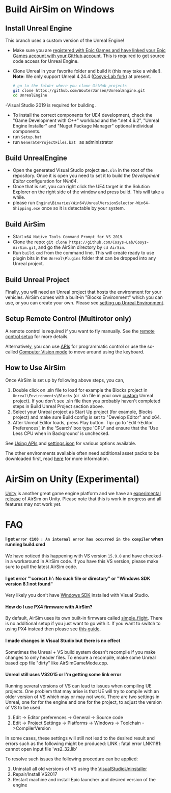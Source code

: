 # Build AirSim on Windows

## Install Unreal Engine
This branch uses a custom version of the Unreal Engine!
- Make sure you are [registered with Epic Games and have linked your Epic Games account with your GitHub account](https://www.unrealengine.com/en-US/ue-on-github). This is required to get source code access for Unreal Engine.

- Clone Unreal in your favorite folder and build it (this may take a while!). **Note**: We only support Unreal 4.24.4 ([Cosys-Lab fork](https://github.com/WouterJansen/UnrealEngine.git)) at present.
   ```bash
   # go to the folder where you clone GitHub projects
   git clone https://github.com/WouterJansen/UnrealEngine.git
   cd UnrealEngine
   ```
 -Visual Studio 2019 is required for building. 
- To install the correct components for UE4 development, check the "Game Development with C++" workload and the “.net 4.6.2”, "Unreal Engine Installer" and "Nuget Package Manager" optional individual components.
- run `Setup.bat`
- run `GenerateProjectFiles.bat ` as administrator 

## Build UnrealEngine
- Open the generated Visual Studio project `UE4.sln` in the root of the repository. Once it is open you need to set it to build the _Development Editor_ configuration for _Win64_. 
- Once that is set, you can right click the UE4 target in the Solution Explorer on the right side of the window and press build. This will take a while. 
- please run `Engine\Binaries\Win64\UnrealVersionSelector-Win64-Shipping.exe` once so it is detectable by your system. 

## Build AirSim
* Start `x64 Native Tools Command Prompt for VS 2019`. 
* Clone the repo: `git clone https://github.com/Cosys-Lab/Cosys-AirSim.git`, and go the AirSim directory by `cd AirSim`. 
* Run `build.cmd` from the command line. This will create ready to use plugin bits in the `Unreal\Plugins` folder that can be dropped into any Unreal project.

## Build Unreal Project

Finally, you will need an Unreal project that hosts the environment for your vehicles. AirSim comes with a built-in "Blocks Environment" which you can use, or you can create your own. Please see [setting up Unreal Environment](unreal_proj.md).

## Setup Remote Control (Multirotor only)

A remote control is required if you want to fly manually. See the [remote control setup](remote_control.md) for more details.

Alternatively, you can use [APIs](apis.md) for programmatic control or use the so-called [Computer Vision mode](image_apis.md) to move around using the keyboard.

## How to Use AirSim

Once AirSim is set up by following above steps, you can,

1. Double click on .sln file to load for example the Blocks project in `Unreal\Environments\Blocks` (or .sln file in your own [custom](unreal_custenv.md) Unreal project). If you don't see .sln file then you probably haven't completed steps in Build Unreal Project section above.
2. Select your Unreal project as Start Up project (for example, Blocks project) and make sure Build config is set to "Develop Editor" and x64.
3. After Unreal Editor loads, press Play button. Tip: go to 'Edit->Editor Preferences', in the 'Search' box type 'CPU' and ensure that the 'Use Less CPU when in Background' is unchecked.

See [Using APIs](apis.md) and [settings.json](settings.md) for various options available.

The other environments available often need additional asset packs to be downloaded first, read [here](environments.md) for more information.

# AirSim on Unity (Experimental)
[Unity](https://unity3d.com/) is another great game engine platform and we have an [experimental release](https://github.com/Cosys-Lab/Cosys-AirSim/tree/main/Unity) of AirSim on Unity. Please note that this is work in progress and all features may not work yet. 

# FAQ
#### I get `error C100 : An internal error has occurred in the compiler` when running build.cmd
We have noticed this happening with VS version `15.9.0` and have checked-in a workaround in AirSim code. If you have this VS version, please make sure to pull the latest AirSim code.

#### I get error "'corecrt.h': No such file or directory" or "Windows SDK version 8.1 not found"
Very likely you don't have [Windows SDK](https://developercommunity.visualstudio.com/content/problem/3754/cant-compile-c-program-because-of-sdk-81cant-add-a.html) installed with Visual Studio. 

#### How do I use PX4 firmware with AirSim?
By default, AirSim uses its own built-in firmware called [simple_flight](simple_flight.md). There is no additional setup if you just want to go with it. If you want to switch to using PX4 instead then please see [this guide](px4_setup.md).

#### I made changes in Visual Studio but there is no effect

Sometimes the Unreal + VS build system doesn't recompile if you make changes to only header files. To ensure a recompile, make some Unreal based cpp file "dirty" like AirSimGameMode.cpp.

#### Unreal still uses VS2015 or I'm getting some link error
Running several versions of VS can lead to issues when compiling UE projects. One problem that may arise is that UE will try to compile with an older version of VS which may or may not work. There are two settings in Unreal, one for for the engine and one for the project, to adjust the version of VS to be used.
1. Edit -> Editor preferences -> General -> Source code
2. Edit -> Project Settings -> Platforms -> Windows -> Toolchain ->CompilerVersion

In some cases, these settings will still not lead to the desired result and errors such as the following might be produced: LINK : fatal error LNK1181: cannot open input file 'ws2_32.lib'

To resolve such issues the following procedure can be applied:
1. Uninstall all old versions of VS using the [VisualStudioUninstaller](https://github.com/Microsoft/VisualStudioUninstaller/releases)
2. Repair/Install VS2017
3. Restart machine and install Epic launcher and desired version of the engine
